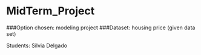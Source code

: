 # MidTerm_Project

###Option chosen: modeling project
###Dataset: housing price (given data set)

Students: Silvia Delgado
